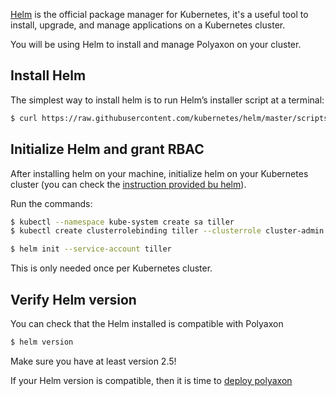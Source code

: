 [Helm](https://helm.sh/) is the official package manager for Kubernetes,
it's a useful tool to install, upgrade, and manage applications on a Kubernetes cluster.

You will be using Helm to install and manage Polyaxon on your cluster.

## Install Helm

The simplest way to install helm is to run Helm’s installer script at a terminal:

```bash
$ curl https://raw.githubusercontent.com/kubernetes/helm/master/scripts/get | bash
```

## Initialize Helm and grant RBAC

After installing helm on your machine, initialize helm on your Kubernetes cluster
(you can check the [instruction provided bu helm](https://github.com/kubernetes/helm/blob/master/docs/rbac.md)).

Run the commands:

```bash
$ kubectl --namespace kube-system create sa tiller
$ kubectl create clusterrolebinding tiller --clusterrole cluster-admin --serviceaccount=kube-system:tiller
```

```bash
$ helm init --service-account tiller
```

This is only needed once per Kubernetes cluster.


## Verify Helm version

You can check that the Helm installed is compatible with Polyaxon

```bash
$ helm version
```

Make sure you have at least version 2.5!

If your Helm version is compatible, then it is time to [deploy polyaxon](deploy_polyaxon)
